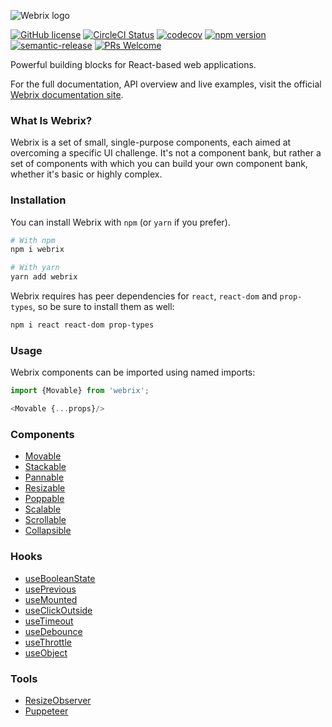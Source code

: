 ![Webrix logo](https://github.com/open-amdocs/webrix-docs/raw/master/src/resources/images/webrix-logo-dark.png)
  
[![GitHub license](https://img.shields.io/badge/license-Apache%202-blue)](https://github.com/open-amdocs/webrix/blob/master/LICENSE)
[![CircleCI Status](https://circleci.com/gh/open-amdocs/webrix.svg?style=shield&circle-token=:circle-token)](https://circleci.com/gh/open-amdocs/webrix)
[![codecov](https://codecov.io/gh/open-amdocs/webrix/branch/master/graph/badge.svg)](https://codecov.io/gh/open-amdocs/webrix)
[![npm version](https://badge.fury.io/js/webrix.svg)](https://www.npmjs.com/package/webrix)
[![semantic-release](https://img.shields.io/badge/%20%20%F0%9F%93%A6%F0%9F%9A%80-semantic--release-e10079.svg)](https://github.com/semantic-release/semantic-release)
[![PRs Welcome](https://img.shields.io/badge/PRs-welcome-brightgreen.svg)](https://github.com/open-amdocs/webrix/blob/master/CONTRIBUTING.md)

Powerful building blocks for React-based web applications.

For the full documentation, API overview and live examples, visit the official [Webrix documentation site](http://webrix.amdocs.com).

### What Is Webrix?

Webrix is a set of small, single-purpose components, each aimed at overcoming a specific UI challenge.
It's not a component bank, but rather a set of components with which you can build your own component bank, whether it's basic or highly complex.

### Installation

You can install Webrix with `npm` (or `yarn` if you prefer).

```bash
# With npm
npm i webrix

# With yarn
yarn add webrix
```

Webrix requires has peer dependencies for `react`, `react-dom` and `prop-types`, so be sure to install them as well:

```bash
npm i react react-dom prop-types
```

### Usage

Webrix components can be imported using named imports:

```js
import {Movable} from 'webrix';

<Movable {...props}/>
```

### Components

* [Movable](http://webrix.amdocs.com/docs/components/movable)
* [Stackable](http://webrix.amdocs.com/docs/components/stackable)
* [Pannable](http://webrix.amdocs.com/docs/components/pannable)
* [Resizable](http://webrix.amdocs.com/docs/components/resizable)
* [Poppable](http://webrix.amdocs.com/docs/components/poppable)
* [Scalable](http://webrix.amdocs.com/docs/components/Scalable)
* [Scrollable](http://webrix.amdocs.com/docs/components/scrollable)
* [Collapsible](http://webrix.amdocs.com/docs/components/collapsible)

### Hooks

* [useBooleanState](http://webrix.amdocs.com/docs/hooks/usebooleanstate)
* [usePrevious](http://webrix.amdocs.com/docs/hooks/useprevious)
* [useMounted](http://webrix.amdocs.com/docs/hooks/usemounted)
* [useClickOutside](http://webrix.amdocs.com/docs/hooks/useclickoutside)
* [useTimeout](http://webrix.amdocs.com/docs/hooks/usetimeout)
* [useDebounce](http://webrix.amdocs.com/docs/hooks/usedebounce)
* [useThrottle](http://webrix.amdocs.com/docs/hooks/usethrottle)
* [useObject](http://webrix.amdocs.com/docs/hooks/useobject)

### Tools

* [ResizeObserver](http://webrix.amdocs.com/docs/tools/resizeobserver)
* [Puppeteer](http://webrix.amdocs.com/docs/tools/puppeteer)